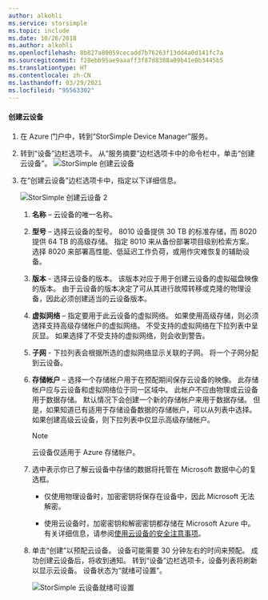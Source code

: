 ```yaml
---
author: alkohli
ms.service: storsimple
ms.topic: include
ms.date: 10/26/2018
ms.author: alkohli
ms.openlocfilehash: 8b827a80059cecadd7b76263f13dd4a0d141fc7a
ms.sourcegitcommit: f28ebb95ae9aaaff3f87d8388a09b41e0b3445b5
ms.translationtype: HT
ms.contentlocale: zh-CN
ms.lasthandoff: 03/29/2021
ms.locfileid: "95563302"
---
```

#### <a name="to-create-a-cloud-appliance"></a>创建云设备

1. 在 Azure 门户中，转到“StorSimple Device Manager”服务。
2. 转到“设备”边栏选项卡。 从“服务摘要”边栏选项卡中的命令栏中，单击“创建云设备”。
    ![StorSimple 创建云设备](./media/storsimple-8000-create-cloud-appliance-u2/sca-create1.png)
3. 在“创建云设备”边栏选项卡中，指定以下详细信息。
   
    ![StorSimple 创建云设备 2](./media/storsimple-8000-create-cloud-appliance-u2/sca-create2m.png)
   
   1. **名称** – 云设备的唯一名称。
   2. **型号** – 选择云设备的型号。 8010 设备提供 30 TB 的标准存储，而 8020 提供 64 TB 的高级存储。 指定 8010 来从备份部署项目级别检索方案。 选择 8020 来部署高性能、低延迟工作负荷，或用作灾难恢复的辅助设备。
   3. **版本** - 选择云设备的版本。 该版本对应于用于创建云设备的虚拟磁盘映像的版本。 由于云设备的版本决定了可从其进行故障转移或克隆的物理设备，因此必须创建适当的云设备版本。
   4. **虚拟网络** – 指定要用于此云设备的虚拟网络。 如果使用高级存储，则必须选择支持高级存储帐户的虚拟网络。 不受支持的虚拟网络在下拉列表中呈灰显。 如果选择了不受支持的虚拟网络，则会收到警告。
   5. **子网** - 下拉列表会根据所选的虚拟网络显示关联的子网。 将一个子网分配到云设备。
   6. **存储帐户** – 选择一个存储帐户用于在预配期间保存云设备的映像。 此存储帐户应与云设备和虚拟网络位于同一区域中。 此帐户不应由物理或云设备用于数据存储。 默认情况下会创建一个新的存储帐户来用于数据存储。 但是，如果知道已有适用于存储设备数据的存储帐户，可以从列表中选择。 如果创建高级云设备，则下拉列表中仅显示高级存储帐户。
      
      > [!NOTE]
      > 云设备仅适用于 Azure 存储帐户。
    
   7. 选中表示你已了解云设备中存储的数据将托管在 Microsoft 数据中心的复选框。
       * 仅使用物理设备时，加密密钥将保存在设备中，因此 Microsoft 无法解密。

       * 使用云设备时，加密密钥和解密密钥都存储在 Microsoft Azure 中。 有关详细信息，请参阅[使用云设备的安全注意事项](../articles/storsimple/storsimple-8000-security.md)。
   8. 单击“创建”以预配云设备。 设备可能需要 30 分钟左右的时间来预配。 成功创建云设备后，将收到通知。 转到“设备”边栏选项卡，设备列表将刷新以显示云设备。 设备状态为“就绪可设置”。
      
      ![StorSimple 云设备就绪可设置](./media/storsimple-8000-create-cloud-appliance-u2/sca-create3.png)